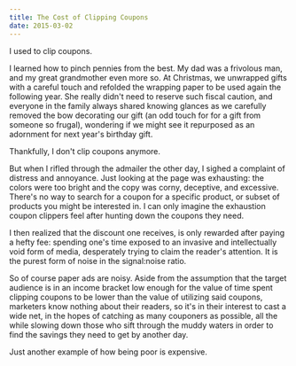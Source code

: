 ```yaml
---
title: The Cost of Clipping Coupons
date: 2015-03-02
---
```


I used to clip coupons.

I learned how to pinch pennies from the best. My dad was a frivolous man, and my
great grandmother even more so. At Christmas, we unwrapped gifts with a careful
touch and refolded the wrapping paper to be used again the following year. She
really didn't need to reserve such fiscal caution, and everyone in the family
always shared knowing glances as we carefully removed the bow decorating our
gift (an odd touch for for a gift from someone so frugal), wondering if we might
see it repurposed as an adornment for next year's birthday gift.

Thankfully, I don't clip coupons anymore.

But when I rifled through the admailer the other day, I sighed a complaint of
distress and annoyance. Just looking at the page was exhausting: the colors were
too bright and the copy was corny, deceptive, and excessive. There's no way to
search for a coupon for a specific product, or subset of products you might be
interested in. I can only imagine the exhaustion coupon clippers feel after
hunting down the coupons they need.

I then realized that the discount one receives, is only rewarded after paying a
hefty fee: spending one's time exposed to an invasive and intellectually void
form of media, desperately trying to claim the reader's attention. It is the
purest form of noise in the signal:noise ratio.

So of course paper ads are noisy. Aside from the assumption that the target
audience is in an income bracket low enough for the value of time spent clipping
coupons to be lower than the value of utilizing said coupons, marketers know
nothing about their readers, so it's in their interest to cast a wide net, in
the hopes of catching as many couponers as possible, all the while slowing down
those who sift through the muddy waters in order to find the savings they need
to get by another day.

Just another example of how being poor is expensive.
